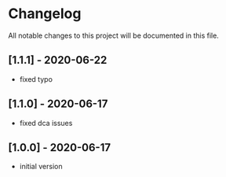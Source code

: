 # Changelog
All notable changes to this project will be documented in this file.

## [1.1.1] - 2020-06-22

- fixed typo

## [1.1.0] - 2020-06-17

- fixed dca issues

## [1.0.0] - 2020-06-17

- initial version
